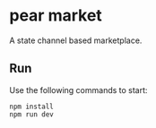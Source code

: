 # pear market

A state channel based marketplace.

## Run

Use the following commands to start:

```
npm install
npm run dev
```
